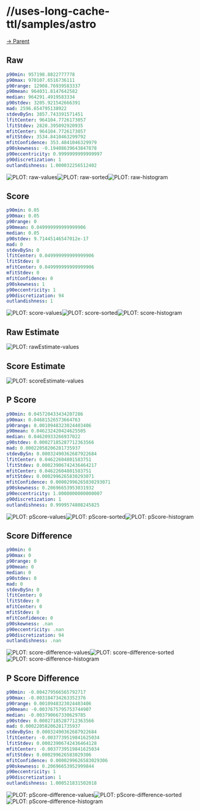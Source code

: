 
# //uses-long-cache-ttl/samples/astro

[→ Parent](../..)


## Raw


```yaml
p90min: 957198.8822777778
p90max: 970107.6516736111
p90range: 12908.76939583337
p90mean: 964031.8147642582
median: 964291.4919583334
p90stdev: 3205.921542666391
mad: 2596.654795138922
stdevBySn: 3857.743391571451
lfitCenter: 964104.7726173057
lfitStdev: 2820.395092920935
mfitCenter: 964104.7726173057
mfitStdev: 3534.8410463299792
mfitConfidence: 353.4841046329979
p90skewness: -0.19408639643847878
p90eccentricity: 0.9999999999999997
p90discretization: 1
outlandishness: 1.000032256512402

```

![PLOT: raw-values](./raw/values.svg)![PLOT: raw-sorted](./raw/sorted.svg)![PLOT: raw-histogram](./raw/histogram.svg)
## Score


```yaml
p90min: 0.05
p90max: 0.05
p90range: 0
p90mean: 0.049999999999999906
median: 0.05
p90stdev: 9.71445146547012e-17
mad: 0
stdevBySn: 0
lfitCenter: 0.049999999999999906
lfitStdev: 0
mfitCenter: 0.049999999999999906
mfitStdev: 0
mfitConfidence: 0
p90skewness: 1
p90eccentricity: 1
p90discretization: 94
outlandishness: 1

```

![PLOT: score-values](./score/values.svg)![PLOT: score-sorted](./score/sorted.svg)![PLOT: score-histogram](./score/histogram.svg)
## Raw Estimate

![PLOT: rawEstimate-values](./rawEstimate/values.svg)
## Score Estimate

![PLOT: scoreEstimate-values](./scoreEstimate/values.svg)
## P Score


```yaml
p90min: 0.045720433434207286
p90max: 0.04681526573664763
p90range: 0.0010948323024403406
p90mean: 0.046232420424625505
median: 0.04620933266937022
p90stdev: 0.00027185287712363566
mad: 0.00022058206281735937
stdevBySn: 0.00032490362687922684
lfitCenter: 0.04622604801583751
lfitStdev: 0.00023906742436464217
mfitCenter: 0.04622604801583751
mfitStdev: 0.0002996265830293071
mfitConfidence: 0.00002996265830293071
p90skewness: 0.20696653953031932
p90eccentricity: 1.0000000000000007
p90discretization: 1
outlandishness: 0.9999574808245825

```

![PLOT: pScore-values](./pScore/values.svg)![PLOT: pScore-sorted](./pScore/sorted.svg)![PLOT: pScore-histogram](./pScore/histogram.svg)
## Score Difference


```yaml
p90min: 0
p90max: 0
p90range: 0
p90mean: 0
median: 0
p90stdev: 0
mad: 0
stdevBySn: 0
lfitCenter: 0
lfitStdev: 0
mfitCenter: 0
mfitStdev: 0
mfitConfidence: 0
p90skewness: .nan
p90eccentricity: .nan
p90discretization: 94
outlandishness: .nan

```

![PLOT: score-difference-values](./score-difference/values.svg)![PLOT: score-difference-sorted](./score-difference/sorted.svg)![PLOT: score-difference-histogram](./score-difference/histogram.svg)
## P Score Difference


```yaml
p90min: -0.004279566565792717
p90max: -0.003184734263352376
p90range: 0.0010948323024403406
p90mean: -0.0037675795753744907
median: -0.003790667330629785
p90stdev: 0.00027185287712363566
mad: 0.00022058206281735937
stdevBySn: 0.00032490362687922684
lfitCenter: -0.0037739519841625034
lfitStdev: 0.00023906742436464128
mfitCenter: -0.0037739519841625034
mfitStdev: 0.000299626583029306
mfitConfidence: 0.0000299626583029306
p90skewness: 0.20696653952999844
p90eccentricity: 1
p90discretization: 1
outlandishness: 1.000521831502018

```

![PLOT: pScore-difference-values](./pScore-difference/values.svg)![PLOT: pScore-difference-sorted](./pScore-difference/sorted.svg)![PLOT: pScore-difference-histogram](./pScore-difference/histogram.svg)